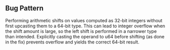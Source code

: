 ## Bug Pattern

Performing arithmetic shifts on values computed as 32-bit integers without first upcasting them to a 64-bit type. This can lead to integer overflow when the shift amount is large, so the left shift is performed in a narrower type than intended. Explicitly casting the operand to u64 before shifting (as done in the fix) prevents overflow and yields the correct 64-bit result.